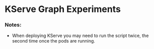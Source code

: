 # KServe Graph Experiments

### Notes:

- When deploying KServe you may need to run the script twice, the second time once the pods are running.
